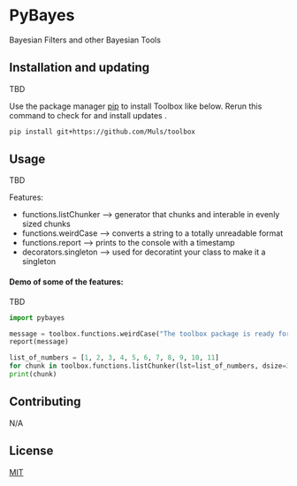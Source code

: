 # PyBayes

Bayesian Filters and other Bayesian Tools

## Installation and updating
TBD

Use the package manager [pip](https://pip.pypa.io/en/stable/) to install Toolbox like below.
Rerun this command to check for and install  updates .
```bash
pip install git+https://github.com/Muls/toolbox
```

## Usage
TBD

Features:
* functions.listChunker  --> generator that chunks and interable in evenly sized chunks
* functions.weirdCase    --> converts a string to a totally unreadable format
* functions.report      --> prints to the console with a timestamp
* decorators.singleton  --> used for decoratint your class to make it a singleton

#### Demo of some of the features:

TBD

```python
import pybayes

message = toolbox.functions.weirdCase("The toolbox package is ready for use")
report(message)

list_of_numbers = [1, 2, 3, 4, 5, 6, 7, 8, 9, 10, 11]
for chunk in toolbox.functions.listChunker(lst=list_of_numbers, dsize=3):
print(chunk)
```

## Contributing
N/A

## License
[MIT](https://choosealicense.com/licenses/mit/)